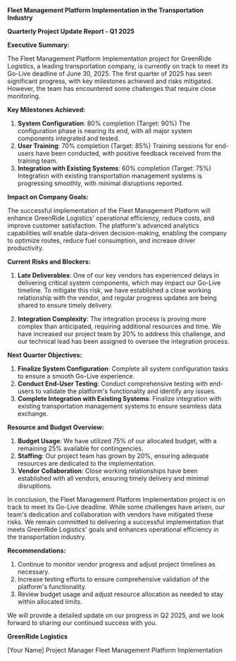 **Fleet Management Platform Implementation in the Transportation Industry**

**Quarterly Project Update Report - Q1 2025**

**Executive Summary:**

The Fleet Management Platform Implementation project for GreenRide Logistics, a leading transportation company, is currently on track to meet its Go-Live deadline of June 30, 2025. The first quarter of 2025 has seen significant progress, with key milestones achieved and risks mitigated. However, the team has encountered some challenges that require close monitoring.

**Key Milestones Achieved:**

1. **System Configuration**: 80% completion (Target: 90%)
The configuration phase is nearing its end, with all major system components integrated and tested.
2. **User Training**: 70% completion (Target: 85%)
Training sessions for end-users have been conducted, with positive feedback received from the training team.
3. **Integration with Existing Systems**: 60% completion (Target: 75%)
Integration with existing transportation management systems is progressing smoothly, with minimal disruptions reported.

**Impact on Company Goals:**

The successful implementation of the Fleet Management Platform will enhance GreenRide Logistics' operational efficiency, reduce costs, and improve customer satisfaction. The platform's advanced analytics capabilities will enable data-driven decision-making, enabling the company to optimize routes, reduce fuel consumption, and increase driver productivity.

**Current Risks and Blockers:**

1. **Late Deliverables**: One of our key vendors has experienced delays in delivering critical system components, which may impact our Go-Live timeline.
To mitigate this risk, we have established a close working relationship with the vendor, and regular progress updates are being shared to ensure timely delivery.

2. **Integration Complexity**: The integration process is proving more complex than anticipated, requiring additional resources and time.
We have increased our project team by 20% to address this challenge, and our technical lead has been assigned to oversee the integration process.

**Next Quarter Objectives:**

1. **Finalize System Configuration**: Complete all system configuration tasks to ensure a smooth Go-Live experience.
2. **Conduct End-User Testing**: Conduct comprehensive testing with end-users to validate the platform's functionality and identify any issues.
3. **Complete Integration with Existing Systems**: Finalize integration with existing transportation management systems to ensure seamless data exchange.

**Resource and Budget Overview:**

1. **Budget Usage**: We have utilized 75% of our allocated budget, with a remaining 25% available for contingencies.
2. **Staffing**: Our project team has grown by 20%, ensuring adequate resources are dedicated to the implementation.
3. **Vendor Collaboration**: Close working relationships have been established with all vendors, ensuring timely delivery and minimal disruptions.

In conclusion, the Fleet Management Platform Implementation project is on track to meet its Go-Live deadline. While some challenges have arisen, our team's dedication and collaboration with vendors have mitigated these risks. We remain committed to delivering a successful implementation that meets GreenRide Logistics' goals and enhances operational efficiency in the transportation industry.

**Recommendations:**

1. Continue to monitor vendor progress and adjust project timelines as necessary.
2. Increase testing efforts to ensure comprehensive validation of the platform's functionality.
3. Review budget usage and adjust resource allocation as needed to stay within allocated limits.

We will provide a detailed update on our progress in Q2 2025, and we look forward to sharing our continued success with you.

**GreenRide Logistics**

[Your Name]
Project Manager
Fleet Management Platform Implementation